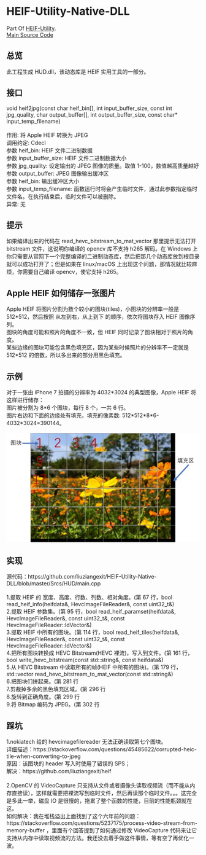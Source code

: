 ﻿# HEIF-Utility-Native-DLL
Part Of <a href="https://github.com/liuziangexit/HEIF-Utility">HEIF-Utility</a>.<br>
<a href="https://github.com/liuziangexit/HEIF-Utility-Native-DLL/blob/master/Srcs/HUD/main.cpp">Main Source Code</a><br>

<h2>总览</h2>
此工程生成 HUD.dll，该动态库是 HEIF 实用工具的一部分。<br>

<h2>接口</h2>
void heif2jpg(const char heif_bin[], int input_buffer_size, const int jpg_quality, char output_buffer[], int output_buffer_size, const char* input_temp_filename)<br><br>
作用: 将 Apple HEIF 转换为 JPEG<br>
调用约定: Cdecl<br>
参数 heif_bin: HEIF 文件二进制数据<br>
参数 input_buffer_size: HEIF 文件二进制数据大小<br>
参数 jpg_quality: 设定输出的 JPEG 图像的质量。取值 1-100，数值越高质量越好<br>
参数 output_buffer: JPEG 图像输出缓冲区<br>
参数 heif_bin: 输出缓冲区大小<br>
参数 input_temp_filename: 函数运行时将会产生临时文件，通过此参数指定临时文件名。在执行结束后，临时文件可以被删除。<br>
异常: 无<br>

<h2>提示</h2>
如果编译出来的代码在 read_hevc_bitstream_to_mat_vector 那里提示无法打开 bitstream 文件，这说明你编译的 opencv 库不支持 h265 解码。在 Windows 上你只需要从官网下一个完整编译的二进制动态库，然后把那几个动态库放到根目录就可以成功打开了；但是如果在 linux/macOS 上出现这个问题，那情况就比较麻烦，你需要自己编译 opencv，使它支持 h265。

<h2>Apple HEIF 如何储存一张图片</h2>
Apple HEIF 将图片分割为数个较小的图块(tiles)，小图块的分辨率一般是 512*512，然后按照 从左到右，从上到下 的顺序，依次将图块存入 HEIF 图像序列。<br>
图块的角度可能和照片的角度不一致，但 HEIF 同时记录了图块相对于照片的角度。<br>
某些边缘的图块可能包含黑色填充区，因为某些时候照片的分辨率不一定就是 512*512 的倍数，所以多出来的部分用黑色填充。<br>

<h2>示例</h2>
对于一张由 iPhone 7 拍摄的分辨率为 4032*3024 的典型图像，Apple HEIF 将这样进行储存：<br>
图片被分割为 8*6 个图块，每行 8 个，一共 6 行。<br>
图片右边和下面的边缘处有填充，填充的像素数: 512*512*8*6-4032*3024=390144。<br><br>
<img src="/Images/img0.jpg"><br>

<h2>实现</h2>
源代码：https://github.com/liuziangexit/HEIF-Utility-Native-DLL/blob/master/Srcs/HUD/main.cpp <br><br>
1.提取 HEIF 的 宽度、高度、行数、列数、相对角度。(第 67 行，bool read_heif_info(heifdata&, HevcImageFileReader&, const uint32_t&)<br>
2.提取 HEIF 参数集。(第 95 行，bool read_heif_paramset(heifdata&, HevcImageFileReader&, const uint32_t&, const HevcImageFileReader::IdVector&)<br>
3.提取 HEIF 中所有的图块。(第 114 行，bool read_heif_tiles(heifdata&, HevcImageFileReader&, const uint32_t&, const HevcImageFileReader::IdVector&)<br>
4.把所有图块转换成 HEVC Bitstream(HEVC 裸流)，写入到文件。(第 161 行，bool write_hevc_bitstream(const std::string&, const heifdata&)<br>
5.从 HEVC Bitstream 中读取所有的帧(HEIF 中所有的图块)。(第 179 行，std::vector read_hevc_bitstream_to_mat_vector(const std::string&)<br>
6.把图块们拼起来。(第 281 行<br>
7.剪裁掉多余的黑色填充区域。(第 296 行<br>
8.旋转到正确角度。(第 299 行<br>
9.将 Bitmap 编码为 JPEG。(第 302 行<br>
<h2>踩坑</h2>
1.nokiatech 给的 hevcimagefilereader 无法正确读取第七个图块。<br>
详细描述：https://stackoverflow.com/questions/45485622/corrupted-heic-tile-when-converting-to-jpeg <br>
原因：该图块的 header 写入时使用了错误的 SPS；<br>
解决：https://github.com/liuziangexit/heif <br><br>
2.OpenCV 的 VideoCapture 只支持从文件或者摄像头读取视频流（而不能从内存直接读），这样就需要把裸流写到临时文件，然后再读那个临时文件。。。这完全是多此一举，磁盘 IO 是很慢的，拖累了整个函数的性能，目前的性能瓶颈就在这。<br>
如何解决：我在堆栈溢出上面找到了这个六年前的问题：https://stackoverflow.com/questions/5237175/process-video-stream-from-memory-buffer ，里面有个回答提到了如何通过修改 VideoCapture 代码来让它支持从内存中读取视频流的方法。我还没去着手做这件事情，等有空了再优化一波。
